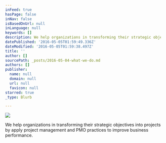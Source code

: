 ```yaml
---
inFeed: true
hasPage: false
inNav: false
isBasedOnUrl: null
inLanguage: null
keywords: []
description: We help organizations in transforming their strategic objectives into projects by apply project management and PMO practices to improve business performance.
datePublished: '2016-05-05T01:59:49.336Z'
dateModified: '2016-05-05T01:59:38.497Z'
title: ''
author: []
sourcePath: _posts/2016-05-04-what-we-do.md
authors: []
publisher:
  name: null
  domain: null
  url: null
  favicon: null
starred: true
_type: Blurb

---
```

![](https://the-grid-user-content.s3-us-west-2.amazonaws.com/219e77b5-8d04-4ffb-b9d9-9b57f0b02589.jpg)

We help organizations in transforming their strategic objectives into projects by apply project management and PMO practices to improve business performance.